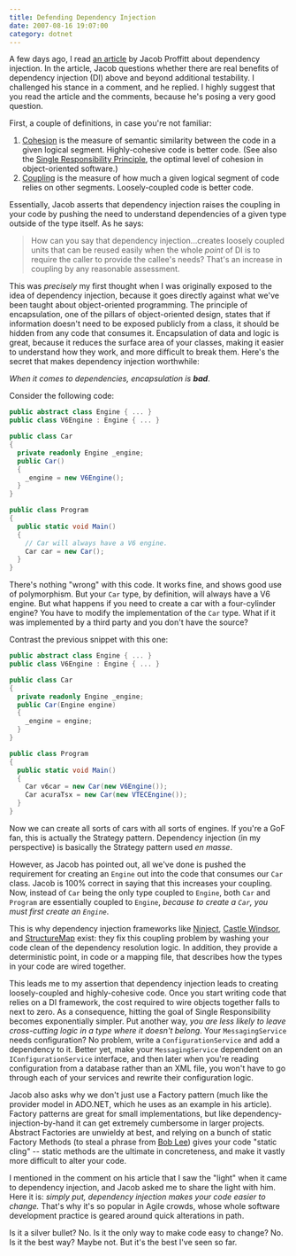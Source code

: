 ```yaml
---
title: Defending Dependency Injection
date: 2007-08-16 19:07:00
category: dotnet
---
```


<span class='drop-cap'>A few days ago</span>, I read [an article](http://scruffylookingcatherder.com/archive/2007/08/07/dependency-injection.aspx) by Jacob Proffitt about dependency injection. In the article, Jacob questions whether there are real benefits of dependency injection (DI) above and beyond additional testability. I challenged his stance in a comment, and he replied. I highly suggest that you read the article and the comments, because he's posing a very good question.

First, a couple of definitions, in case you're not familiar:

1. [Cohesion](http://en.wikipedia.org/wiki/Cohesion_%28computer_science%29) is the measure of semantic similarity between the code in a given logical segment. Highly-cohesive code is better code. (See also the [Single Responsibility Principle](http://en.wikipedia.org/wiki/Single_responsibility_principle), the optimal level of cohesion in object-oriented software.)
2. [Coupling](http://en.wikipedia.org/wiki/Coupling_%28computer_science%29) is the measure of how much a given logical segment of code relies on other segments. Loosely-coupled code is better code.

Essentially, Jacob asserts that dependency injection raises the coupling in your code by pushing the need to understand dependencies of a given type outside of the type itself. As he says:

> How can you say that dependency injection...creates loosely coupled units that can be reused easily when the whole _point_ of DI is to require the caller to provide the callee's needs? That's an increase in coupling by any reasonable assessment.

This was _precisely_ my first thought when I was originally exposed to the idea of dependency injection, because it goes directly against what we've been taught about object-oriented programming. The principle of encapsulation, one of the pillars of object-oriented design, states that if information doesn't need to be exposed publicly from a class, it should be hidden from any code that consumes it. Encapsulation of data and logic is great, because it reduces the surface area of your classes, making it easier to understand how they work, and more difficult to break them. Here's the secret that makes dependency injection worthwhile:

_When it comes to dependencies, encapsulation is **bad**_.

Consider the following code:

```csharp
public abstract class Engine { ... }
public class V6Engine : Engine { ... }

public class Car
{
  private readonly Engine _engine;
  public Car()
  {
    _engine = new V6Engine();
  }
}

public class Program
{
  public static void Main()
  {
    // Car will always have a V6 engine.
    Car car = new Car();
  }
}
```

There's nothing "wrong" with this code. It works fine, and shows good use of polymorphism. But your `Car` type, by definition, will always have a V6 engine. But what happens if you need to create a car with a four-cylinder engine? You have to modify the implementation of the `Car` type. What if it was implemented by a third party and you don't have the source?

Contrast the previous snippet with this one:

```csharp
public abstract class Engine { ... }
public class V6Engine : Engine { ... }

public class Car
{
  private readonly Engine _engine;
  public Car(Engine engine)
  {
    _engine = engine;
  }
}

public class Program
{
  public static void Main()
  {
    Car v6car = new Car(new V6Engine());
    Car acuraTsx = new Car(new VTECEngine());
  }
}
```

Now we can create all sorts of cars with all sorts of engines. If you're a GoF fan, this is actually the Strategy pattern. Dependency injection (in my perspective) is basically the Strategy pattern used _en masse_.

However, as Jacob has pointed out, all we've done is pushed the requirement for creating an `Engine` out into the code that consumes our `Car` class. Jacob is 100% correct in saying that this increases your coupling. Now, instead of `Car` being the only type coupled to `Engine`, both `Car` and `Program` are essentially coupled to `Engine`, _because to create a `Car`, you must first create an `Engine`_.

This is why dependency injection frameworks like [Ninject](http://ninject.org/), [Castle Windsor](http://castleproject.org/), and [StructureMap](http://structuremap.sourceforge.com/) exist: they fix this coupling problem by washing your code clean of the dependency resolution logic. In addition, they provide a deterministic point, in code or a mapping file, that describes how the types in your code are wired together.

This leads me to my assertion that dependency injection leads to creating loosely-coupled and highly-cohesive code. Once you start writing code that relies on a DI framework, the cost required to wire objects together falls to next to zero. As a consequence, hitting the goal of Single Responsibility becomes exponentially simpler. Put another way, _you are less likely to leave cross-cutting logic in a type where it doesn't belong_. Your `MessagingService` needs configuration? No problem, write a `ConfigurationService` and add a dependency to it. Better yet, make your `MessagingService` dependent on an `IConfigurationService` interface, and then later when you're reading configuration from a database rather than an XML file, you won't have to go through each of your services and rewrite their configuration logic.

Jacob also asks why we don't just use a Factory pattern (much like the provider model in ADO.NET, which he uses as an example in his article). Factory patterns are great for small implementations, but like dependency-injection-by-hand it can get extremely cumbersome in larger projects. Abstract Factories are unwieldy at best, and relying on a bunch of static Factory Methods (to steal a phrase from [Bob Lee](http://crazybob.org/)) gives your code "static cling" -- static methods are the ultimate in concreteness, and make it vastly more difficult to alter your code.

I mentioned in the comment on his article that I saw the "light" when it came to dependency injection, and Jacob asked me to share the light with him. Here it is: _simply put, dependency injection makes your code easier to change._ That's why it's so popular in Agile crowds, whose whole software development practice is geared around quick alterations in path.

Is it a silver bullet? No. Is it the only way to make code easy to change? No. Is it the best way? Maybe not. But it's the best I've seen so far.